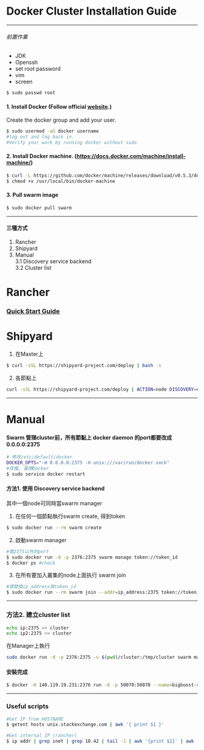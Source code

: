 # Docker Cluster Installation Guide
---
###### 前置作業
 - JDK
 - Openssh
 - set root password
 - vim
 - screen
 
```sh
$ sudo passwd root
```
####  1. Install Docker (Follow official [website](https://docs.docker.com/engine/installation/ubuntulinux/).)
Create the docker group and add your user.
```sh
$ sudo usermod -aG docker username
#log out and log back in.
#Verify your work by running docker without sudo
```

#### 2.  Install Docker machine. (https://docs.docker.com/machine/install-machine/)
```sh
$ curl -L https://github.com/docker/machine/releases/download/v0.5.3/docker-machine_linux-amd64 >/usr/local/bin/docker-machine
$ chmod +x /usr/local/bin/docker-machine
```

####  3. Pull swarm image
```sh
$ sudo docker pull swarm
```
----
#### 三種方式
1. Rancher
2. Shipyard
3. Manual  
    3.1  Discovery service backend  
    3.2 Cluster list

# Rancher
### [Quick Start Guide](http://docs.rancher.com/rancher/quick-start-guide/)

# Shipyard

1. 在Master上
```sh
$ curl -sSL https://shipyard-project.com/deploy | bash -s
```
2. 各節點上
```sh
curl -sSL https://shipyard-project.com/deploy | ACTION=node DISCOVERY=etcd://140.119.19.231:4001 bash -s

```
---

# Manual

#### Swarm 管理cluster前，所有節點上 docker daemon 的port都要改成 0.0.0.0:2375
```sh
# 修改/etc/default/docker 
DOCKER_OPTS="-H 0.0.0.0:2375 -H unix:///var/run/docker.sock"
#存檔, 重開Docker
$ sudo service docker restart
```

#### 方法1. 使用 Discovery service backend
其中一個node可同時當swarm manager

 1. 在任何一個節點執行swarm create, 得到token
```sh
$ sudo docker run --rm swarm create
```
2. 啟動swarm manager
```sh
#需2375以外的port
$ sudo docker run -d -p 2376:2375 swarm manage token://token_id
$ docker ps #check
```

3. 在所有要加入叢集的node上面执行 swarm join 
```sh
#請替換ip_address與token_id
$ sudo docker run --rm swarm join --addr=ip_address:2375 token://token_id
```

----
### 方法2. 建立cluster list
```sh
echo ip:2375 >> cluster
echo ip2:2375 >> cluster
```
 在Manager上執行
```sh
sudo docker run -d -p 2376:2375 -v $(pwd)/cluster:/tmp/cluster swarm manage file:///tmp/cluster
```

#### 安裝完成
```sh
$ docker -H 140.119.19.231:2376 run -d -p 50070:50070 --name=bigboost-sparkWorker3 --hostname=bigboost-spark --link=stormtimeseries/bigboost-spark:stormtimeseries/bigboost-spark droyuki/bigboost-spark:lab-v1 start-sparkWorker.sh
```

----
### Useful scripts
```sh
#Get IP from HOSTNAME
$ getent hosts unix.stackexchange.com | awk '{ print $1 }'

#Get internal IP (rancher)
$ ip addr | grep inet | grep 10.42 | tail -1 | awk '{print $2}' | awk -F\/ '{print $1}'
```